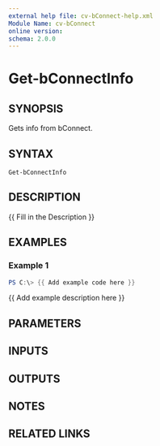 ```yaml
---
external help file: cv-bConnect-help.xml
Module Name: cv-bConnect
online version:
schema: 2.0.0
---
```


# Get-bConnectInfo

## SYNOPSIS
Gets info from bConnect.

## SYNTAX

```
Get-bConnectInfo
```

## DESCRIPTION
{{ Fill in the Description }}

## EXAMPLES

### Example 1
```powershell
PS C:\> {{ Add example code here }}
```

{{ Add example description here }}

## PARAMETERS

## INPUTS

## OUTPUTS

## NOTES

## RELATED LINKS
